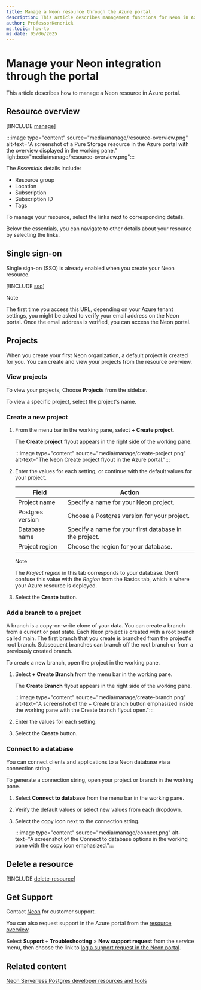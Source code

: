 ```yaml
---
title: Manage a Neon resource through the Azure portal
description: This article describes management functions for Neon in Azure portal.
author: ProfessorKendrick
ms.topic: how-to
ms.date: 05/06/2025
---
```


# Manage your Neon integration through the portal

This article describes how to manage a Neon resource in Azure portal.

## Resource overview

[!INCLUDE [manage](../includes/manage.md)]

:::image type="content" source="media/manage/resource-overview.png" alt-text="A screenshot of a Pure Storage resource in the Azure portal with the overview displayed in the working pane." lightbox="media/manage/resource-overview.png":::

The *Essentials* details include:

- Resource group
- Location
- Subscription
- Subscription ID
- Tags

To manage your resource, select the links next to corresponding details.

Below the essentials, you can navigate to other details about your resource by selecting the links.

## Single sign-on

Single sign-on (SSO) is already enabled when you create your Neon resource.

[!INCLUDE [sso](../includes/sso.md)]

> [!NOTE] 
> The first time you access this URL, depending on your Azure tenant settings, you might be asked to verify your email address on the Neon portal. Once the email address is verified, you can access the Neon portal.

## Projects

When you create your first Neon organization, a default project is created for you. You can create and view your projects from the resource overview.

### View projects

To view your projects, Choose **Projects** from the sidebar.

To view a specific project, select the project's name.

### Create a new project

1. From the menu bar in the working pane, select **+ Create project**.

    The **Create project** flyout appears in the right side of the working pane.

    :::image type="content" source="media/manage/create-project.png" alt-text="The Neon Create project flyout in the Azure portal.":::

1. Enter the values for each setting, or continue with the default values for your project.

    |Field              |Action                                                             |
    |-------------------|-------------------------------------------------------------------|
    |Project name       |Specify a name for your Neon project.                              |
    |Postgres version   |Choose a Postgres version for your project.                        |
    |Database name      |Specify a name for your first database in the project.             |
    |Project region     |Choose the region for your database.                               |

    > [!NOTE]
    > The *Project region* in this tab corresponds to your database. 
    > Don't confuse this value with the *Region* from the Basics tab, which is where your Azure resource is deployed.

1. Select the **Create** button.

### Add a branch to a project

A branch is a copy-on-write clone of your data. You can create a branch from a current or past state. Each Neon project is created with a root branch called main. The first branch that you create is branched from the project's root branch. Subsequent branches can branch off the root branch or from a previously created branch.

To create a new branch, open the project in the working pane.

1. Select **+ Create Branch** from the menu bar in the working pane.

    The **Create Branch** flyout appears in the right side of the working pane.

    :::image type="content" source="media/manage/create-branch.png" alt-text="A screenshot of the + Create branch button emphasized inside the working pane with the Create branch flyout open.":::

1. Enter the values for each setting.

1. Select the **Create** button.

### Connect to a database

You can connect clients and applications to a Neon database via a connection string.

To generate a connection string, open your project or branch in the working pane.

1. Select **Connect to database** from the menu bar in the working pane. 

1. Verify the default values or select new values from each dropdown.


1. Select the copy icon next to the connection string.

    :::image type="content" source="media/manage/connect.png" alt-text="A screenshot of the Connect to database options in the working pane with the copy icon emphasized.":::

## Delete a resource

[!INCLUDE [delete-resource](../includes/delete-resource.md)]

## Get Support

Contact [Neon](https://neon.tech/docs/introduction/support) for customer support. 

You can also request support in the Azure portal from the [resource overview](#resource-overview).  

Select **Support + Troubleshooting** > **New support request** from the service menu, then choose the link to [log a support request in the Neon portal](https://neon.tech/docs/introduction/support). 

## Related content

[Neon Serverless Postgres developer resources and tools](tools.md)
